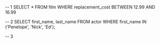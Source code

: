 -- 1
SELECT *
FROM film
WHERE replacement_cost
BETWEEN 12.99 AND 16.99

-- 2
SELECT first_name, last_name
FROM actor
WHERE first_name IN ('Penelope', 'Nick', 'Ed');

-- 3
